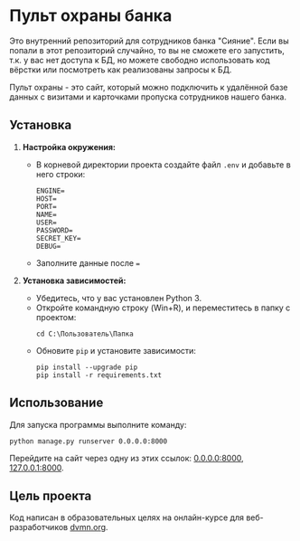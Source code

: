 # Пульт охраны банка

Это внутренний репозиторий для сотрудников банка "Сияние". Если вы попали в этот репозиторий случайно, то вы не сможете его запустить, т.к. у вас нет доступа к БД, но можете свободно использовать код вёрстки или посмотреть как реализованы запросы к БД.

Пульт охраны - это сайт, который можно подключить к удалённой базе данных с визитами и карточками пропуска сотрудников нашего банка.

## Установка

1. **Настройка окружения:**
   - В корневой директории проекта создайте файл `.env` и добавьте в него строки:
     ```
     ENGINE=
     HOST=
     PORT=
     NAME=
     USER=
     PASSWORD=
     SECRET_KEY=
     DEBUG=
     ```
   - Заполните данные после `=`

2. **Установка зависимостей:**
   - Убедитесь, что у вас установлен Python 3.
   - Откройте командную строку (Win+R), и переместитесь в папку с проектом:
     ```
     cd C:\Пользователь\Папка
     ```
   - Обновите `pip` и установите зависимости:
     ```
     pip install --upgrade pip
     pip install -r requirements.txt
     ```

## Использование

Для запуска программы выполните команду:
```
python manage.py runserver 0.0.0.0:8000
```
Перейдите на сайт через одну из этих ссылок: [0.0.0.0:8000](http://0.0.0.0:8000), [127.0.0.1:8000](http://127.0.0.1:8000).

## Цель проекта

Код написан в образовательных целях на онлайн-курсе для веб-разработчиков [dvmn.org](https://dvmn.org/).